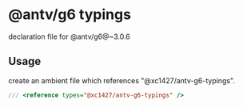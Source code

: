 # @antv/g6 typings
declaration file for @antv/g6@~3.0.6

## Usage

create an ambient file which references "@xc1427/antv-g6-typings".

```js
/// <reference types="@xc1427/antv-g6-typings" />

```